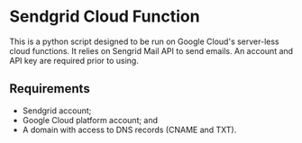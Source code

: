 # Sendgrid Cloud Function
This is a python script designed to be run on Google Cloud's server-less cloud functions. It relies on Sengrid Mail API to send emails. An account and API key are required prior to using.

## Requirements
- Sendgrid account;
- Google Cloud platform account; and
- A domain with access to DNS records (CNAME and TXT).
